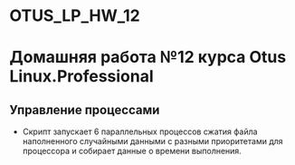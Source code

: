 # OTUS_LP_HW_12
# Домашняя работа №12 курса Otus Linux.Professional  

## Управление процессами 

- Скрипт запускает 6 параллельных процессов сжатия файла наполненного случайными данными с разными приоритетами для процессора и собирает данные о времени выполнения.   